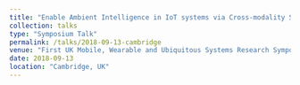 ```yaml
---
title: "Enable Ambient Intelligence in IoT systems via Cross-modality Solutions "
collection: talks
type: "Symposium Talk"
permalink: /talks/2018-09-13-cambridge
venue: "First UK Mobile, Wearable and Ubiquitous Systems Research Symposium"
date: 2018-09-13
location: "Cambridge, UK"
---
```

